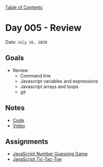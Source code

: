 [Table of Contents](../README.md)

# Day 005 - Review

Date: `July 16, 2020`

## Goals

- Review
  - Command line
  - Javascript variables and expressions
  - Javascript arrays and loops
  - git

## Notes

- [Code](./code)
- [Video](https://www.youtube.com/watch?v=FaUWGEv093Q)

## Assignments

- [JavaScript Number Guessing Game](/assignments/js-number-guessing-game)
- [JavaScript Tic-Tac-Toe](/assignments/js-tic-tac-toe)
